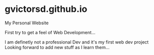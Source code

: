 # gvictorsd.github.io
My Personal Website

First try to get a feel of Web Development...

I am definetly not a professional Dev and it's my first web dev project
Looking forward to add new stuff as I learn them...
